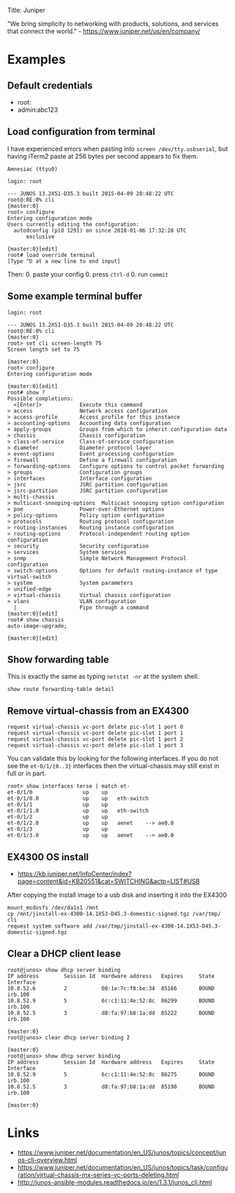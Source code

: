 Title: Juniper

"We bring simplicity to networking with products, solutions, and services that connect the world." - <https://www.juniper.net/us/en/company/>

# Examples

## Default credentials

- root:<empty>
- admin:abc123

## Load configuration from terminal

I have experienced errors when pasting into `screen /dev/tty.usbserial`, but having iTerm2 paste at 256 bytes per second appears to fix them.

```
Amnesiac (ttyu0)

login: root

--- JUNOS 13.2X51-D35.3 built 2015-04-09 20:48:22 UTC
root@:RE:0% cli
{master:0}
root> configure
Entering configuration mode
Users currently editing the configuration:
  autodconfig (pid 1291) on since 2018-01-06 17:32:28 UTC
      exclusive

{master:0}[edit]
root# load override terminal
[Type ^D at a new line to end input]
```

Then:
0. paste your config
0. press `ctrl-d`
0. run `commit`

## Some example terminal buffer

```
login: root

--- JUNOS 13.2X51-D35.3 built 2015-04-09 20:48:22 UTC
root@:RE:0% cli
{master:0}
root> set cli screen-length 75
Screen length set to 75

{master:0}
root> configure
Entering configuration mode

{master:0}[edit]
root# show ?
Possible completions:
  <[Enter]>            Execute this command
> access               Network access configuration
> access-profile       Access profile for this instance
> accounting-options   Accounting data configuration
+ apply-groups         Groups from which to inherit configuration data
> chassis              Chassis configuration
> class-of-service     Class-of-service configuration
> diameter             Diameter protocol layer
> event-options        Event processing configuration
> firewall             Define a firewall configuration
> forwarding-options   Configure options to control packet forwarding
> groups               Configuration groups
> interfaces           Interface configuration
> jsrc                 JSRC partition configuration
> jsrc-partition       JSRC partition configuration
> multi-chassis
> multicast-snooping-options  Multicast snooping option configuration
> poe                  Power-over-Ethernet options
> policy-options       Policy option configuration
> protocols            Routing protocol configuration
> routing-instances    Routing instance configuration
> routing-options      Protocol-independent routing option configuration
> security             Security configuration
> services             System services
> snmp                 Simple Network Management Protocol configuration
> switch-options       Options for default routing-instance of type virtual-switch
> system               System parameters
> unified-edge
> virtual-chassis      Virtual chassis configuration
> vlans                VLAN configuration
  |                    Pipe through a command
{master:0}[edit]
root# show chassis
auto-image-upgrade;

{master:0}[edit]
```

## Show forwarding table

This is exactly the same as typing `netstat -nr` at the system shell.

```
show route forwarding-table detail
```

## Remove virtual-chassis from an EX4300

```
request virtual-chassis vc-port delete pic-slot 1 port 0
request virtual-chassis vc-port delete pic-slot 1 port 1
request virtual-chassis vc-port delete pic-slot 1 port 2
request virtual-chassis vc-port delete pic-slot 1 port 3
```

You can validate this by looking for the following interfaces. If you do not see the `et-0/1/{0..3}` interfaces then the virtual-chassis may still exist in full or in part.

```
root> show interfaces terse | match et-
et-0/1/0                up    up
et-0/1/0.0              up    up   eth-switch
et-0/1/1                up    up
et-0/1/1.0              up    up   eth-switch
et-0/1/2                up    up
et-0/1/2.0              up    up   aenet    --> ae0.0
et-0/1/3                up    up
et-0/1/3.0              up    up   aenet    --> ae0.0
```

## EX4300 OS install

- <https://kb.juniper.net/InfoCenter/index?page=content&id=KB20551&cat=SWITCHING&actp=LIST#USB>

After copying the install image to a usb disk and inserting it into the EX4300

```
mount_msdosfs /dev/da1s1 /mnt
cp /mnt/jinstall-ex-4300-14.1X53-D45.3-domestic-signed.tgz /var/tmp/
cli
request system software add /var/tmp/jinstall-ex-4300-14.1X53-D45.3-domestic-signed.tgz
```

## Clear a DHCP client lease

```
root@junos> show dhcp server binding
IP address        Session Id  Hardware address   Expires     State      Interface
10.8.52.6         2           00:1e:7c:f8:be:34  85166       BOUND      irb.100
10.8.52.9         5           6c:c1:11:4e:52:8c  86299       BOUND      irb.100
10.8.52.5         3           d8:fa:97:b8:1a:dd  85222       BOUND      irb.100

{master:0}
root@junos> clear dhcp server binding 2

{master:0}
root@junos> show dhcp server binding
IP address        Session Id  Hardware address   Expires     State      Interface
10.8.52.9         5           6c:c1:11:4e:52:8c  86275       BOUND      irb.100
10.8.52.5         3           d8:fa:97:b8:1a:dd  85198       BOUND      irb.100

{master:0}
```

# Links

- <https://www.juniper.net/documentation/en_US/junos/topics/concept/junos-cli-overview.html>
- <https://www.juniper.net/documentation/en_US/junos/topics/task/configuration/virtual-chassis-mx-series-vc-ports-deleting.html>
- <http://junos-ansible-modules.readthedocs.io/en/1.3.1/junos_cli.html>
